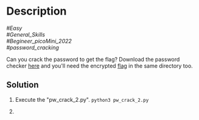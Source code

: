 # Description

_#Easy_<br>
_#General_Skills_<br>
_#Begineer_picoMini_2022_<br>
_#password_cracking_<br>

Can you crack the password to get the flag?
Download the password checker [here](../PW_Crack_2/pw_crack_2.py) and you'll need the encrypted [flag](../PW_Crack_2/pw_crack_2.enc) in the same directory too.

## Solution

1. Execute the "pw_crack_2.py".
   `python3 pw_crack_2.py`



3. 

